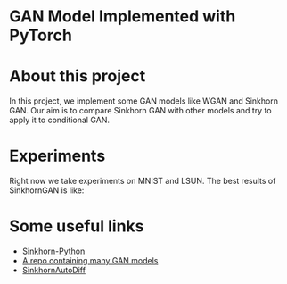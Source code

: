 GAN Model Implemented with PyTorch
===

# About this project

In this project, we implement some GAN models like WGAN and Sinkhorn GAN. Our aim is to compare Sinkhorn GAN with other models and try to apply it to conditional GAN.

# Experiments

Right now we take experiments on MNIST and LSUN. The best results of SinkhornGAN is like:



# Some useful links

* [Sinkhorn-Python](https://github.com/rflamary/POT/blob/master/ot/bregman.py)
* [A repo containing many GAN models](https://github.com/tjwei/GANotebooks)
* [SinkhornAutoDiff](https://github.com/gpeyre/SinkhornAutoDiff)

